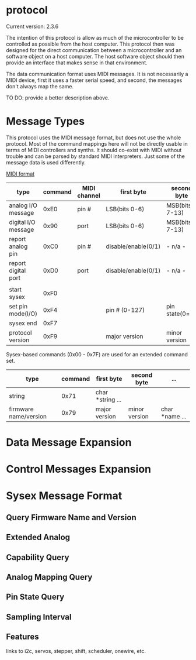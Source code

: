 protocol
========

Current version: 2.3.6

The intention of this protocol is allow as much of the microcontroller to be controlled as possible from the host computer. This protocol then was designed for the direct communication between a microcontroller and an software object on a host computer. The host software object should then provide an interface that makes sense in that environment.

The data communication format uses MIDI messages. It is not necessarily a MIDI device, first it uses a faster serial speed, and second, the messages don't always map the same.

TO DO: provide a better description above.


Message Types
===

This protocol uses the MIDI message format, but does not use the whole protocol.
Most of the command mappings here will not be directly usable in terms of MIDI
controllers and synths. It should co-exist with MIDI without trouble and can be
parsed by standard MIDI interpreters. Just some of the message data is used
differently.

[MIDI format](http://www.harmony-central.com/MIDI/Doc/table1.html)

| type                | command | MIDI channel | first byte          | second byte     |
| ------------------- | ------- | ------------ | ------------------- | --------------- |
| analog I/O message  | 0xE0    | pin #        | LSB(bits 0-6)       | MSB(bits 7-13)  |
| digital I/O message | 0x90    | port         | LSB(bits 0-6)       | MSB(bits 7-13)  |
| report analog pin   | 0xC0    | pin #        | disable/enable(0/1) | - n/a -         |
| report digital port | 0xD0    | port         | disable/enable(0/1) | - n/a -         |
|                     |         |              |                     |                 |
| start sysex         | 0xF0    |              |                     |                 |
| set pin mode(I/O)   | 0xF4    |              | pin # (0-127)       | pin state(0=in) |
| sysex end           | 0xF7    |              |                     |                 |
| protocol version    | 0xF9    |              | major version       | minor version   |


Sysex-based commands (0x00 - 0x7F) are used for an extended command set.

| type                  | command | first byte          | second byte   | ...            |
| --------------------- | ------- | ------------------- | ------------- | -------------- |
| string                | 0x71    | char *string ...    |               |                |
| firmware name/version | 0x79    | major version       | minor version | char *name ... |


Data Message Expansion
===

Control Messages Expansion
===

Sysex Message Format
===

Query Firmware Name and Version
---

Extended Analog
---

Capability Query
---

Analog Mapping Query
---

Pin State Query
---

Sampling Interval
---

Features
---

links to i2c, servos, stepper, shift, scheduler, onewire, etc.